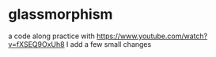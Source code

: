# glassmorphism
a code along practice with https://www.youtube.com/watch?v=fXSEQ9OxUh8
I add a few small changes
